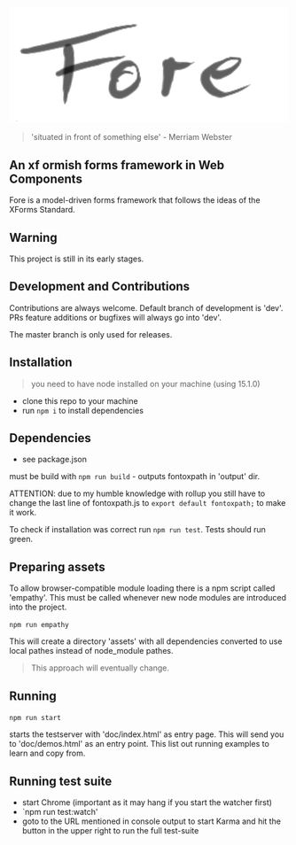 
![logo](resources/images/light7.png)

>'situated in front of something else' - Merriam Webster

## An xf ormish forms framework in Web Components

Fore is a model-driven forms framework that follows the ideas of the XForms
Standard.

## Warning

This project is still in its early stages.

## Development and Contributions

Contributions are always welcome. Default branch of development is 'dev'. PRs
feature additions or bugfixes will always go into 'dev'.

The master branch is only used for releases. 

## Installation

> you need to have node installed on your machine (using 15.1.0)

* clone this repo to your machine
* run `npm i` to install dependencies

## Dependencies

* see package.json

must be build with `npm run build` - outputs fontoxpath in 'output' dir. 

ATTENTION: due to my humble knowledge with rollup you still have to change the last line of fontoxpath.js
to `export default fontoxpath;` to make it work.

To check if installation was correct run `npm run test`. Tests should run green.


## Preparing assets


To allow browser-compatible module loading there is a npm script called 'empathy'. This must
be called whenever new node modules are introduced into the project.

`npm run empathy`

This will create a directory 'assets' with all dependencies converted to use local pathes instead
of node_module pathes.

> This approach will eventually change.

## Running

`npm run start`

starts the testserver with 'doc/index.html' as entry page. This will send you to 'doc/demos.html' as an
entry point. This list out running examples to learn and copy from.

## Running test suite

* start Chrome (important as it may hang if you start the watcher first)
* `npm run test:watch'
* goto to the URL mentioned in console output to start Karma and hit the button in the upper right to run the full test-suite
